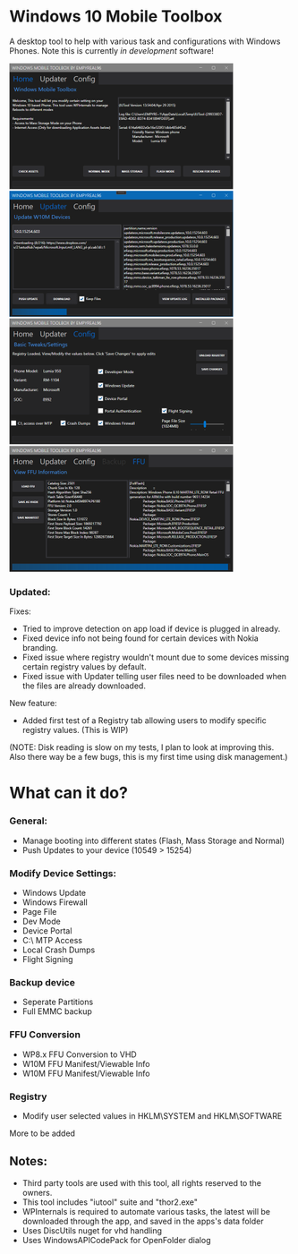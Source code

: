 # Windows 10 Mobile Toolbox

A desktop tool to help with various task and configurations with Windows Phones. Note this is currently *in development* software!

<img src="1.png" width="400" height="225"> <img src="2.png" width="400" height="225">
<img src="3.png" width="400" height="225"> <img src="4.png" width="400" height="225">


### Updated:
Fixes:
- Tried to improve detection on app load if device is plugged in already.
- Fixed device info not being found for certain devices with Nokia branding.
- Fixed issue where registry wouldn't mount due to some devices missing certain registry values by default.
- Fixed issue with Updater telling user files need to be downloaded when the files are already downloaded.

New feature:
- Added first test of a Registry tab allowing users to modify specific registry values. (This is WIP)

(NOTE: Disk reading is slow on my tests, I plan to look at improving this. Also there way be a few bugs, this is my first time using disk management.)


# What can it do?
### General:
- Manage booting into different states (Flash, Mass Storage and Normal)
- Push Updates to your device (10549 > 15254)

### Modify Device Settings:
 - Windows Update
 - Windows Firewall
 - Page File
 - Dev Mode
 - Device Portal
 - C:\ MTP Access
 - Local Crash Dumps
 - Flight Signing

### Backup device
- Seperate Partitions
- Full EMMC backup

### FFU Conversion
- WP8.x FFU Conversion to VHD
- W10M FFU Manifest/Viewable Info
- W10M FFU Manifest/Viewable Info

### Registry
- Modify user selected values in HKLM\SYSTEM and HKLM\SOFTWARE

More to be added

## Notes:

- Third party tools are used with this tool, all rights reserved to the owners.
- This tool includes "iutool" suite and "thor2.exe"
- WPInternals is required to automate various tasks, the latest will be downloaded through the app, and saved in the apps's data folder
- Uses DiscUtils nuget for vhd handling
- Uses WindowsAPICodePack for OpenFolder dialog
